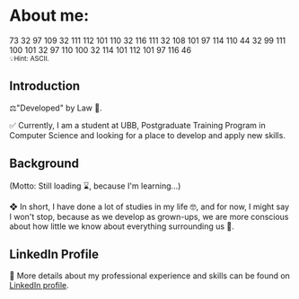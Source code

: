 # About me:

73 32 97 109 32 111 112 101 110 32 116 111 32 108 101 97 114 110 44 32 99 111 100 101 32 97 110 100 32 114 101 112 101 97 116 46
<br />
<small>💡Hint: ASCII.</small>

## Introduction

⚖️"Developed" by Law 💜.

✅ Currently, I am a student at UBB, Postgraduate Training Program in Computer Science and looking for a place to develop and apply new skills.

## Background 
(Motto: Still loading ⌛, because I'm learning...)

❖ In short, I have done a lot of studies in my life 🤓, and for now, I might say I won't stop, because as we develop as grown-ups, we are more conscious about how little we know about everything surrounding us 📖.


## LinkedIn Profile
 💼 More details about my professional experience and skills can be found on [LinkedIn profile](https://www.linkedin.com/in/tamasmarcu/).

